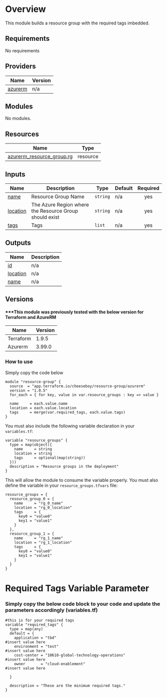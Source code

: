 # Overview
This module builds a resource group with the required tags imbedded.

## Requirements
No requirements

## Providers
| Name | Version |
|------|---------|
| <a name="provider_azurerm"></a> [azurerm](#provider\_azurerm) | n/a |

## Modules

No modules.

## Resources

| Name | Type |
|------|------|
| [azurerm_resource_group.rg](https://registry.terraform.io/providers/hashicorp/azurerm/latest/docs/resources/resource_group) | resource |

## Inputs

| Name | Description | Type | Default | Required |
|------|-------------|------|---------|:--------:|
| <a name="input_name"></a> [name](#input\_name) | Resource Group Name | `string` | n/a | yes |
| <a name="input_location"></a> [location](#input\_location) | The Azure Region where the Resource Group should exist | `string` | n/a | yes |
| <a name="input_tags"></a> [tags](#input\_tags) | Tags | `list` | n/a | yes |

## Outputs

| Name | Description |
|------|-------------|
| <a name="output_id"></a> [id](#output\_id) | n/a |
| <a name="output_location"></a> [location](#output\_location) | n/a |
| <a name="output_name"></a> [name](#output\_name) | n/a |

## Versions

#### ***This module was previously tested with the below version for Terraform and AzureRM

| Name | Version |
|------|---------|
|Terraform | 1.9.5 |
|Azurerm | 3.99.0 |

### How to use

Simply copy the code below 

```
module "resource-group" {
  source  = "app.terraform.io/cheeseboy/resource-group/azurerm"
  version = "1.0.5"
  for_each = { for key, value in var.resource_groups : key => value }

  name     = each.value.name
  location = each.value.location
  tags     = merge(var.required_tags, each.value.tags)
}
```

You must also include the following variable declaration in your `variables.tf`:

```
variable "resource_groups" {
  type = map(object({
    name     = string
    location = string
    tags     = optional(map(string))
  }))
  description = "Resource groups in the deployment"
}
```

This will allow the module to consume the variable properly. You must also define the variable in your `resource_groups.tfvars` file:
```
resource_groups = {
  resource_group_0 = {
    name     = "rg_0_name"
    location = "rg_0_location"
    tags     = {
      key0 = "value0"
      key1 = "value1"
    }
  },
  resource_group_1 = {
    name     = "rg_1_name"
    location = "rg_1_location"
    tags     = {
      key0 = "value0"
      key1 = "value1"
    }
  }
}
```

# Required Tags Variable Parameter 

### Simply copy the below code block to your code and update the parameters accordingly (variables.tf)

```
#this is for your required tags
variable "required_tags" {
  type = map(any)
  default = {
    application = "tbd"                                         #insert value here
    environment = "test"                                        #insert value here
    cost-center = "10610-global-technology-operations"          #insert value here
    owner       = "cloud-enablement"                            #insert value here

  }

  description = "These are the minimum required tags."
}
```
